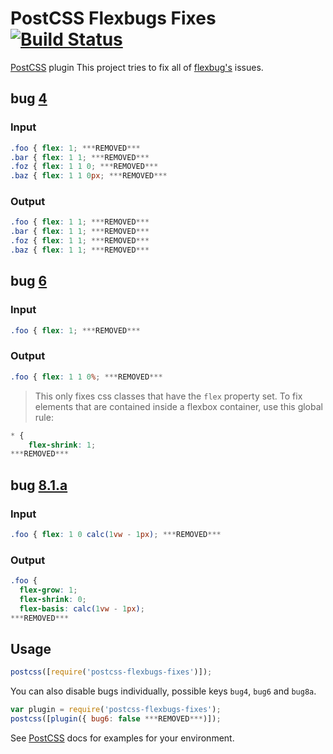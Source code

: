 # PostCSS Flexbugs Fixes [![Build Status][ci-img]][ci]
[PostCSS] plugin This project tries to fix all of [flexbug's](https://github.com/philipwalton/flexbugs) issues.

## bug [4](https://github.com/philipwalton/flexbugs/blob/master/README.md#4-flex-shorthand-declarations-with-unitless-flex-basis-values-are-ignored)
### Input

```css
.foo { flex: 1; ***REMOVED***
.bar { flex: 1 1; ***REMOVED***
.foz { flex: 1 1 0; ***REMOVED***
.baz { flex: 1 1 0px; ***REMOVED***
```

### Output

```css
.foo { flex: 1 1; ***REMOVED***
.bar { flex: 1 1; ***REMOVED***
.foz { flex: 1 1; ***REMOVED***
.baz { flex: 1 1; ***REMOVED***
```

## bug [6](https://github.com/philipwalton/flexbugs/blob/master/README.md#6-the-default-flex-value-has-changed)
### Input

```css
.foo { flex: 1; ***REMOVED***
```

### Output

```css
.foo { flex: 1 1 0%; ***REMOVED***
```

> This only fixes css classes that have the `flex` property set. To fix elements that are contained inside a flexbox container, use this global rule:
```css
* {
    flex-shrink: 1;
***REMOVED***
```

## bug [8.1.a](https://github.com/philipwalton/flexbugs/blob/master/README.md#8-flex-basis-doesnt-support-calc)
### Input

```css
.foo { flex: 1 0 calc(1vw - 1px); ***REMOVED***
```

### Output

```css
.foo {
  flex-grow: 1;
  flex-shrink: 0;
  flex-basis: calc(1vw - 1px);
***REMOVED***
```

## Usage

```js
postcss([require('postcss-flexbugs-fixes')]);
```

You can also disable bugs individually, possible keys `bug4`, `bug6` and `bug8a`.
```js
var plugin = require('postcss-flexbugs-fixes');
postcss([plugin({ bug6: false ***REMOVED***)]);
```

See [PostCSS] docs for examples for your environment.

[postcss]: https://github.com/postcss/postcss
[ci-img]: https://travis-ci.org/luisrudge/postcss-flexbugs-fixes.svg
[ci]: https://travis-ci.org/luisrudge/postcss-flexbugs-fixes
